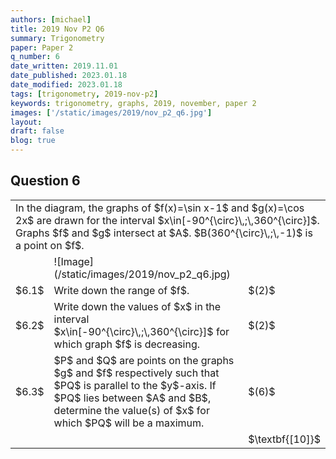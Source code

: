 ```yaml
---
authors: [michael]
title: 2019 Nov P2 Q6
summary: Trigonometry
paper: Paper 2
q_number: 6
date_written: 2019.11.01
date_published: 2023.01.18
date_modified: 2023.01.18
tags: [trigonometry, 2019-nov-p2]
keywords: trigonometry, graphs, 2019, november, paper 2
images: ['/static/images/2019/nov_p2_q6.jpg']
layout:
draft: false
blog: true
---
```


## Question 6

<table className="border-collapse">
  <tbody>
    <tr>
      <td colSpan="3">In the diagram, the graphs of $f(x)=\sin x-1$ and $g(x)=\cos 2x$ are drawn for the interval $x\in[-90^{\circ}\,;\,360^{\circ}]$. Graphs $f$ and $g$ intersect at $A$. $B(360^{\circ}\,;\,-1)$ is a point on $f$.</td>
    </tr> 
    <tr>
      <td></td>
      <td>![Image](/static/images/2019/nov_p2_q6.jpg)</td>
      <td></td>
    </tr>
    <tr>
      <td>$6.1$</td>
      <td>Write down the range of $f$.</td>
      <td>$(2)$</td>
    </tr>
    <tr>
      <td>$6.2$</td>
      <td>Write down the values of $x$ in the interval $x\in[-90^{\circ}\,;\,360^{\circ}]$ for which graph $f$ is decreasing.</td>
      <td>$(2)$</td>
    </tr>
    <tr>   
      <td>$6.3$</td>
      <td>$P$ and $Q$ are points on the graphs $g$ and $f$ respectively such that $PQ$ is parallel to the $y$-axis. If $PQ$ lies between $A$ and $B$, determine the value(s) of $x$ for which $PQ$ will be a maximum.</td>
      <td>$(6)$</td>
    </tr>
    <tr>
      <td></td>
      <td></td>
      <td>$\textbf{[10]}$</td>
    </tr>
  </tbody>
</table>
